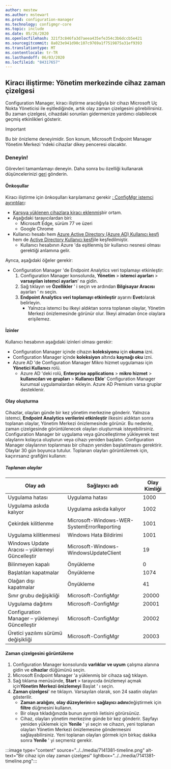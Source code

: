 ```yaml
---
author: mestew
ms.author: mstewart
ms.prod: configuration-manager
ms.technology: configmgr-core
ms.topic: include
ms.date: 05/26/2020
ms.openlocfilehash: 321f3c846fa3d7aeea435efe354c3b6dccb5e421
ms.sourcegitcommit: 8a023e941d90c107c9769a1f7519875a31ef9393
ms.translationtype: MT
ms.contentlocale: tr-TR
ms.lasthandoff: 06/03/2020
ms.locfileid: "84317657"
---
```

## <a name="tenant-attach-device-timeline-in-the-admin-center"></a><a name="bkmk_timeline"></a>Kiracı iliştirme: Yönetim merkezinde cihaz zaman çizelgesi
<!--7141381-->
Configuration Manager, kiracı iliştirme aracılığıyla bir cihazı Microsoft Uç Nokta Yöneticisi ile eşitlediğinde, artık olay zaman çizelgesini görebilirsiniz. Bu zaman çizelgesi, cihazdaki sorunları gidermenize yardımcı olabilecek geçmiş etkinlikleri gösterir.

> [!Important]
> Bu bir önizleme deneyimidir. Son konum, Microsoft Endpoint Manager Yönetim Merkezi 'ndeki cihazlar dikey penceresi olacaktır.

### <a name="try-it-out"></a>Deneyin!

Görevleri tamamlamayı deneyin. Daha sonra bu özelliği kullanarak düşüncelerinizi [geri](../../technical-preview-2003.md#bkmk_feedback) gönderin.

#### <a name="prerequisites"></a>Önkoşullar

Kiracı iliştirme için önkoşulları karşılamanız gerekir [: ConfigMgr istemci ayrıntıları](../../technical-preview-2004.md#bkmk_mem):

- [Karşıya yüklenen cihazlara kiracı eklenmiş](../../../../../tenant-attach/device-sync-actions.md)bir ortam.
- Aşağıdaki tarayıcılardan biri:
  - Microsoft Edge, sürüm 77 ve üzeri
  - Google Chrome
- Kullanıcı hesabı hem [Azure Active Directory (Azure AD) Kullanıcı keşfi](../../../../servers/deploy/configure/about-discovery-methods.md#azureaddisc) hem de [Active Directory Kullanıcı keşfi](../../../../servers/deploy/configure/about-discovery-methods.md#bkmk_aboutUser)ile keşfedilmiştir.
  - Kullanıcı hesabının Azure 'da eşitlenmiş bir kullanıcı nesnesi olması gerektiği anlamına gelir.

Ayrıca, aşağıdaki öğeler gerekir:

- Configuration Manager 'de Endpoint Analytics veri toplamayı etkinleştir:
   1. Configuration Manager konsolunda, **Yönetim**  >  **istemci ayarları**  >  **varsayılan istemci ayarları**' na gidin.
   1. Sağ tıklayın ve **Özellikler** ' i seçin ve ardından **Bilgisayar Aracısı** ayarları ' nı seçin.
   1. **Endpoint Analytics veri toplamayı etkinleştir** ayarını **Evet**olarak belirleyin.
      - Yalnızca istemci bu ilkeyi aldıktan sonra toplanan olaylar, Yönetim Merkezi önizlemesinde görünür olur. İlkeyi almadan önce olaylara erişilemez.

#### <a name="permissions"></a>İzinler

Kullanıcı hesabının aşağıdaki izinleri olması gerekir:

- Configuration Manager içinde cihazın **koleksiyonu** için **okuma** izni.
- Configuration Manager içinde **koleksiyon** altında **kaynağı oku** izni.
- Azure AD 'de Configuration Manager Mikro hizmet uygulaması için **Yönetici Kullanıcı** rolü.
  - Azure AD 'deki rolü, **Enterprise applications**  >  **mikro hizmet**  >  **kullanıcıları ve grupları**  >  **Kullanıcı Ekle**' Configuration Manager kurumsal uygulamalardan ekleyin. Azure AD Premium varsa gruplar desteklenir.


#### <a name="generate-events"></a>Olay oluşturma

Cihazlar, olayları günde bir kez yönetim merkezine gönderir. Yalnızca istemci, **Endpoint Analytics verilerini etkinleştir** ilkesini aldıktan sonra toplanan olaylar, Yönetim Merkezi önizlemesinde görünür. Bu nedenle, zaman çizelgesinde görüntülenecek olayları oluşturmak isteyebilirsiniz. Configuration Manager bir uygulama veya güncelleştirme yükleyerek test olaylarını kolayca oluşturun veya cihazı yeniden başlatın. Configuration Manager olaylarının toplanması bir cihazın yeniden başlatılmasını gerektirir. Olaylar 30 gün boyunca tutulur. Toplanan olayları görüntülemek için, kaçırırsanız grafiğini kullanın:

##### <a name="collected-events"></a>Toplanan olaylar

|Olay adı|Sağlayıcı adı|Olay Kimliği|
|---|---|---|
|Uygulama hatası|Uygulama hatası|1000|
|Uygulama askıda kalıyor|Uygulama askıda kalıyor|1002|
|Çekirdek kilitlenme|Microsoft-Windows-WER-SystemErrorReporting|1001|
|Uygulama kilitlenmesi|Windows Hata Bildirimi|1001|
|Windows Update Aracısı – yüklemeyi Güncelleştir|Microsoft-Windows-WindowsUpdateClient|19|
|Bilinmeyen kapalı|Önyükleme|0|
|Başlatılan kapatmalar|Önyükleme|1074|
|Olağan dışı kapatmalar|Önyükleme|41|
|Sınır grubu değişikliği|Microsoft-ConfigMgr|20000|
|Uygulama dağıtımı|Microsoft-ConfigMgr|20001|
|Configuration Manager – yüklemeyi Güncelleştir|Microsoft-ConfigMgr|20002|
|Üretici yazılımı sürümü değişikliği|Microsoft-ConfigMgr|20003|

#### <a name="view-the-timeline"></a>Zaman çizelgesini görüntüleme

1. Configuration Manager konsolunda **varlıklar ve uyum** çalışma alanına gidin ve **cihazlar** düğümünü seçin.
1. Microsoft Endpoint Manager 'a yüklenmiş bir cihaza sağ tıklayın.
1. Sağ tıklama menüsünde, **Start**  >  tarayıcıda önizlemeyi açmak için**Yönetim Merkezi önizlemeyi** Başlat ' ı seçin.
1. **Zaman çizelgesi**' ne tıklayın. Varsayılan olarak, son 24 saatin olayları gösterilir.
   - **Zaman aralığını**, **olay düzeylerini**ve **sağlayıcı adını**değiştirmek için **filtre** düğmesini kullanın.
   - Bir olaya tıkladığınızda bunun ayrıntılı iletisini görürsünüz.
   - Cihaz, olayları yönetim merkezine günde bir kez gönderir. Sayfayı yeniden yüklemek için **Yenile** ' yi seçin ve cihazın, yeni toplanan olayları Yönetim Merkezi önizlemesine göndermesini sağlayabilirsiniz. Yeni toplanan olayları görmek için birkaç dakika sonra **Yenile** ' yi seçmeniz gerekir.

:::image type="content" source="../../media/7141381-timeline.png" alt-text="Bir cihaz için olay zaman çizelgesi" lightbox="../../media/7141381-timeline.png":::
